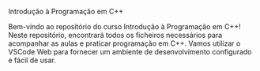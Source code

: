 Introdução à Programação em C++

Bem-vindo ao repositório do curso Introdução à Programação em C++! 
Neste repositório, encontrará todos os ficheiros necessários para acompanhar as aulas e praticar programação em C++. Vamos utilizar o VSCode Web para fornecer um ambiente de desenvolvimento configurado e fácil de usar.
